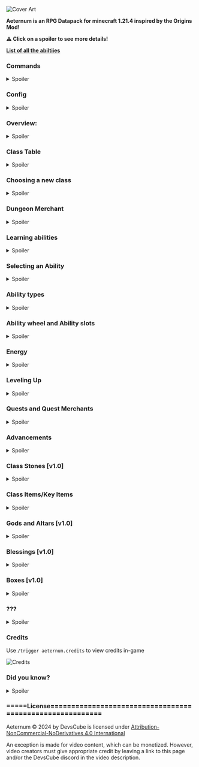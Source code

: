 ![Cover Art](https://cdn.modrinth.com/data/cached_images/8a9a4e6aad7b845a07c46278291c19d777f4dfff_0.webp)

**Aeternum is an RPG Datapack for minecraft 1.21.4 inspired by the Origins Mod!**

**⚠ Click on a spoiler to see more details!**

**[List of all the abiltiies](https://docs.google.com/spreadsheets/d/1a80ub1OECNhR8d4D7AuQ2IObXjS4uoD7A2lb1Gnsn38/edit?usp=sharing)**

### Commands
<details>
<summary>Spoiler</summary>

- `/trigger aeternum.credits` - View credits
- `/trigger aeternum.config` - View config

</details>

### Config

<details>
<summary>Spoiler</summary>

![Config in game](https://cdn.modrinth.com/data/cached_images/fc152cb00666ad12661083d7c708a764f3cf149f.png)
</details>

### Overview:
<details>
<summary>Spoiler</summary>

Aeternum is an RPG Datapack for Minecraft, featuring:

- Over 400 abilities
- 16 classes
- dungeons (soon™)
- an energy system
- A level-up system
- Custom items + mobs (soon™)
- boxes (loot-boxes)
- gods
- and so much more!

![All the classes in Aeternum](https://cdn.modrinth.com/data/cached_images/3ba4bbca20bfd5cbd8a578db18ffddea0c0037fd.png)

</details>

### Class Table

<details>
<summary>Spoiler</summary>

Use `/loot give @s loot aeternum:class_table` to give yourself a class table

Found in plains villages

Allows you to:
- Choose your first ever class
- Learn class abilities
- Change your class using a class stone
- Change the slots in your ability wheel
- Choose a new class once you’ve mastered your selected class

![Class Table GUI](https://cdn.modrinth.com/data/cached_images/13cdc6246df9bb8ef4e017e1c71c2495f50be069.png)
![Crafting Recipe](https://cdn.modrinth.com/data/cached_images/789fc3ad017fff8fd7143dd07232fedd781f99fd.png)
![Class Table in village](https://cdn.modrinth.com/data/cached_images/75164cbf7e0fa2da100c4e5028087e77e1d9b3de_0.webp)

</details>

### Choosing a new class

<details>
<summary>Spoiler</summary>

In order to use Aeternum's features, it is advised to learn a choose a class first. In the class table, and as of release alpha, there are 5 classes to select.

- Archer
- Mage
- Swordsman
- Rogue
- Healer

In v1.0, 11 new classes have been introduced:

- Miner
- Enchanter
- Smith
- Soldier
- Warrior
- Summoner
- Druid
- Traveler
- Alchemist
- Monster
- Barbarian
  
![Classes](https://cdn.modrinth.com/data/cached_images/e1c5ba2575fb6a20f33ba4a5f9e4e619a67455ee.png)

Choosing a new class will give you a starting ability to use, and might provide custom items (for example, swordsman's longswords and rogue's daggers).
After you choose a class, you can master that class by leveling up to level 10 in that class.
After doing so, you will able to choose another class, through class stones, or through the GUI shown above.

</details>

### Dungeon Merchant

<details>
<summary>Spoiler</summary>

Use `/function aeternum:merchant/summon` to summon a merchant

The merchant will sell class scrolls, and **class stones** (v1.0).

A merchant has a 60% chance to replace the spawn of a wandering trader. This can be changed using the config.

By default, merchants will glow and make a sound to players within 30 blocks of it when spawning.
Optionally, it is possible to make them display a message when spawned using the config.

![Merchant in the wild](https://cdn.modrinth.com/data/cached_images/df7a5032b3eba739ad276e9c04cb1d4e0d94a80c.png)

![Trades in alpha version](https://cdn.modrinth.com/data/cached_images/db2036aadd9f46cc289077ee441a652a00249ae9.png)

</details>

### Learning abilities

<details>
<summary>Spoiler</summary>

Use `/loot give @s loot aeternum:scrolls/...` to give yourself class scrolls

Throughout your journey in the minecraft world, you may find **class scrolls** (obtained from dungeon merchants [alpha], and boxes [v1.0]), which are the various abilities your class gives you. To add a class scroll to your unlocked abilties, you may use the "Use a class scroll" menu in the class table.

![Learning Abilities](https://cdn.modrinth.com/data/cached_images/a857eb76c65cac06aab2cbe1d58463cef73f0576.png)

Each class scroll can only be used in this menu **if you have the required class and its required level.** This information can be seen in the tooltip of the scroll.

![Example Tooltip](https://cdn.modrinth.com/data/cached_images/89d8a9f51abf18fbc8e3a6d552154baf039b5447.png)

</details>

### Selecting an Ability

<details>
<summary>Spoiler</summary>

As Aeternum offers a lot of unique abilties, this menu will serve as a guide to keep track of them all. Here you can **select abilities to put in your ability wheel, remove them from the slots in the ability wheel, and scroll through 24 pages of possible abilities to choose from** (that is, if you unlocked all of them).

![Example](https://cdn.modrinth.com/data/cached_images/f873f856bfe9eb158caab2b40f2b72ff1122e913.png)
![Example 2](https://cdn.modrinth.com/data/cached_images/4de420dd97a75fedc3847ae710531d62b9d4aa78.png)

- Clicking on the number button (between the arrow buttons) will cycle between all the ability wheel slots you can modify
- Left-clicking on an ability will result in that ability being selected
- The arrow buttons will change pages
- The button on the top right (when clicked on) will show all the abilities that are currently in the ability wheel.
- The green button below it clears the currently selected slot.

</details>

### Ability types

<details>
<summary>Spoiler</summary>

- Activated: activate when used through the ability wheel item.
- Passive: will give you passive effects, as long as the ability is in the ability wheel.
- Key: grant you access to special items only available to specific classes, with unique effects such as increased reach or attack damage!

</details>

### Ability wheel and Ability slots

<details>
<summary>Spoiler</summary>

The ability wheel is the item that lets you use all of your active-type abilities.
It cannot be removed from the inventory.

When holding it in hand, you will see the amount of **energy** you have on the bottom, and you can **rightclick to activate an ability,** or put the item in **offhand (F by default) to swap between your available ability wheel slots.

When using an ability, it will consume your energy. Each ability will use up various amounts of EN. If you do not have enough EN for an ability, you cannot use that ability.

![Example](https://cdn.modrinth.com/data/cached_images/f6d87fe1fe450726c0432670904118bb46edc306.png)

Unlocking ability wheel slots is pretty straightforward. When you level up your first class, you will automatically unlock new ability wheel slots. **The maximum amount of ability wheel slots is 8.** This is to balance the features in the datapack.

</details>

### Energy

<details>
<summary>Spoiler</summary>

The energy system works as a system to make sure you can't use too many abilities at once.

- It regenerates like normal health.
- *Generally* an ability costs an EN amount equivalent to the level of the ability to use.
- Passive abilities and Key abilities do not use EN.
- Your current amount of EN is displayed when you hold the ability wheel.
- A different icon will show depending on your current class. (Have fun seeing them in survival - or by ripping them from the resourcepack!)
- **Eating Beetroot will generate 2 mana.** This can be disabled in the config.

![Archer's icons](https://cdn.modrinth.com/data/cached_images/7b0e863384a2393e29eb15dc0ad89d3003fd185a.png)
 This is just an example lol

Icon list:
- Summoner - Spirits
- Smith - Metal
- Archer - Focus
- Swordsman - Slash
- Barbarian - Charge
- Mage - Mana
- Traveler - XP
- Druid - Nature
- Warrior - I genuinely don't remember this one
- Monster - Blood
- Alchemist - Potion
- Soldier - Shield
- Healer - Life
- Rogue - Shadow
- Miner - Rock
- Enchanter - Paper

</details>

### Leveling Up

<details>
<summary>Spoiler</summary>

To level up a class in aeternum you need to do a specific thing related to your current class.

Here are all the ways to level up a class:
- Summoner - Breed animals
- Smith - Use weapons (change durability of weapons)
- Archer - Kill enemies (bow/crossbow ranged damage)
- Swordsman - Kill enemies (swords)
- Barbarian - Kill enemies (axes)
- Mage - Eat a potion ingredient (Will change)
- Traveler - Ride an entity (Will change)
- Druid - Use hoes (change durability of hoes)
- Warrior - Kill enemies (mace/trident)
- Monster - Kill enemies
- Alchemist - Brew Potions
- Soldier - Entity hurt player
- Healer - Cure zombie villager
- Rogue - Use potions of invisibility
- Miner - Use pickaxes (change durability of pickaxes)
- Enchanter - Enchant Items

As of v0.1.3, new methods to level up have been introduced.
- Eating beetroot (Can be changed using the config.)
- Learning an ability
- Using a class stone
- USING an ability
- Using an energy capsule
- Obtaining an advancement from the aeternum advancements 
- XP level up

v0.2.0 introduced quests, and you can complete quests to level up as well.

</details>

### Quests and Quest Merchants

<details>
<summary>Spoiler</summary>

`/function aeternum:merchant/quest/summon` to summon a quest merchant

Quest merchants will offer you different quests, when you interact with them. There are 5 quests for each class. You can only complete a specific quest if your **current** class is the required class. For each quest completed you are also given an advancement.

![Interacting with a quest merchant](https://cdn.modrinth.com/data/cached_images/29bda9ed7b2727cec5b61367f3bcab1d3f695ee1.png)

![Some quests in aeternum](https://cdn.modrinth.com/data/cached_images/e3d8bb3047c76687d630f40ed73cb24fa7e4e540.png)

</details>


### Advancements

<details>
<summary>Spoiler</summary>

![Advancements in Aeternum](https://cdn.modrinth.com/data/cached_images/21bcbff11bd9988b8b39be14b28ab09b75511597.png)

</details>

### Class Stones [v1.0]

<details>
<summary>Spoiler</summary>

Allows you to learn classes that are outside of the base 5 you see in version alpha.

Obtained from the dungeon merchant [alpha], or by boxes [v1.0].

![Class Stone GUI](https://cdn.modrinth.com/data/cached_images/8fdb0db2651b1f9856a2eca6e3dfd225e1388590.png)

</details>

### Class Items/Key Items

<details>
<summary>Spoiler</summary>

![Some class items seen in aeternum](https://cdn.modrinth.com/data/cached_images/d40187b0f36f41d8e9e53198112f4cbbc1602979.png)

These Items can be obtained through key abilities found in certain classes. These items (usually) give effects exclusive to the class, such as increased damage/range, or an effect.

</details>

### Gods and Altars [v1.0]

<details>
<summary>Spoiler</summary>

Throughout the world, you find structures that look like this:
![A white box, made of quartz, with bookshelves, an anvil, a grindstone, and an altar inside.](https://cdn.modrinth.com/data/cached_images/76d05dd5ce4d7829c3c7009974532061799d4ec0.png)

Inside these structures, there will be an altar. If you place an ender eye inside the item frame, it will reward you with a blessing or box!

![How to use an altar](https://cdn.modrinth.com/data/cached_images/9d0207e7e64d12c75c69c914c8503671b3b9b7e8.png)

</details>

### Blessings [v1.0]

<details>
<summary>Spoiler</summary>

Blessings are basically potion bottles that have an effect that lasts 2.5 hours, and can only be obtained from altars.
There are 7 different types of blessings, that can be obtained from different gods:

![Table that shows all the gods](https://cdn.modrinth.com/data/cached_images/3847d31b05e933f48847c238a4cd0a7ac06cef12.png)![Tooltip of a blessing](https://cdn.modrinth.com/data/cached_images/8bafc67bd1f223a4e1b0773c67c836847113fe12.png)
![All blessing items](https://cdn.modrinth.com/data/cached_images/52d1457e3ae9f7280b638437d66bb168ac49c354.png)

</details>

### Boxes [v1.0]

<details>
<summary>Spoiler</summary>

Boxes are what you'd expect. They're lootboxes, and can be obtained from altars.
Here are all the box types:

![Table of every box type](https://cdn.modrinth.com/data/cached_images/d1c92ad1ad42f066d31962e9a962993e7e3737c4.png)

- When you get the box, you have to place it down
- When you right click the interaction entity, it will tell you how many emeralds are required to open the box, and how many emeralds it has recieved so far
- When you right-click the interaction with emeralds, the emerald item will be removed and a scoreboard in the interaction will increase by 1.
- When the scoreboard reaches a certain amount (20), the interaction entity is removed and the effect of the box (i.e. loot, explosion, etc) is given

![how to use a box](https://cdn.modrinth.com/data/cached_images/43c0af4cfcf4d318bab1e16a851288af8ca9845f.png)

- You can then open the box and get your rewards (advanced box only)
- Advanced Box Loot:
  
![Advanced Box Loot](https://cdn.modrinth.com/data/cached_images/b90c1ac84b6535885fb5135b6888c5411d02d422.png)

</details>

### ???

<details>
<summary>Spoiler</summary>

![???](https://cdn.modrinth.com/data/cached_images/8cbbad61157fa321ce3bd674c5010ae5d993a8f7_0.webp)

Soon™

</details>

### Credits
Use `/trigger aeternum.credits` to view credits in-game

![Credits](https://cdn.modrinth.com/data/cached_images/aba7a6bd870226bb58e67c98057f74c5a4150c97.png)

### Did you know?

<details>
<summary>Spoiler</summary>

- Aeternum was a project that started in 2022, and was discontinued after a year. But now, i've remade it, and hope to show it to the world!
- Shout out to the OG Creators:

![OG Creator Credits](https://cdn.modrinth.com/data/cached_images/4071d16012a6f7240186bcd7e6e8f6aa2448793f.png)

- "Aeternum" in latin means "forever"! How cool!

</details>

### =====License=========================================================

Aeternum © 2024 by DevsCube is licensed under [Attribution-NonCommercial-NoDerivatives 4.0 International](https://creativecommons.org/licenses/by-nc-nd/4.0/) 

An exception is made for video content, which can be monetized. However,
video creators must give appropriate credit by leaving a link to this page and/or the DevsCube discord in the video description.
